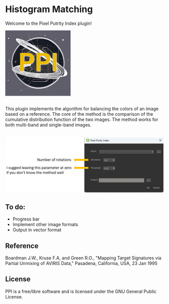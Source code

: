 # Histogram Matching
Welcome to the Pixel Putrity Index plugin!

![](/icon.png)
##
This plugin implements the algorithm for balancing the colors of an image based on a reference. The core of the method is the comparison of the cumulative distribution function of the two images. The method works for both multi-band and single-band images.
 ##
![](/ppi_explain.png)
 ## To do:
 - Progress bar
 - Implement other image formats
 - Output in vector format
 ## Reference
 Boardman J.W., Kruse F.A, and Green R.O., "Mapping Target Signatures via Partial Unmixing of AVIRIS Data," Pasadena, California, USA, 23 Jan 1995
 ## License

PPI is a free/libre software and is licensed under the GNU General Public License.
